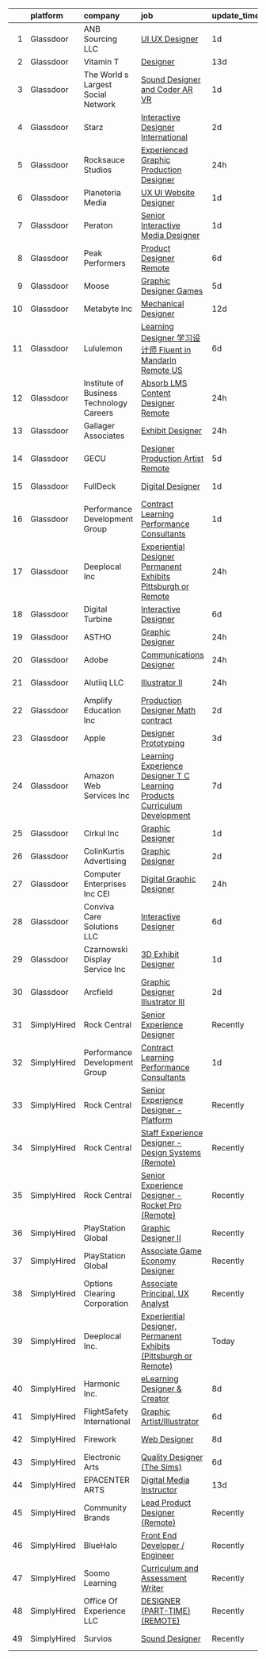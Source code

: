 

|    | platform    | company                                    | job                                                                                                                                                                                                                                                                                                                                                                                                                                                                                                                                                                                                                                                                                                                                                                                                                                                                                                                                                         | update_time   | location                  |
|---:|:------------|:-------------------------------------------|:------------------------------------------------------------------------------------------------------------------------------------------------------------------------------------------------------------------------------------------------------------------------------------------------------------------------------------------------------------------------------------------------------------------------------------------------------------------------------------------------------------------------------------------------------------------------------------------------------------------------------------------------------------------------------------------------------------------------------------------------------------------------------------------------------------------------------------------------------------------------------------------------------------------------------------------------------------|:--------------|:--------------------------|
|  1 | Glassdoor   | ANB Sourcing LLC                           | [UI UX Designer](https://www.glassdoor.com/partner/jobListing.htm?pos=129&ao=1136043&s=58&guid=000001824391de8faaccfacd2bc67441&src=GD_JOB_AD&t=SR&vt=w&ea=1&cs=1_5f4827ed&cb=1658991009801&jobListingId=1008031248836&jrtk=3-0-1g91p3nllk6d6801-1g91p3nm4ihmr800-d57549b19f707fef-)                                                                                                                                                                                                                                                                                                                                                                                                                                                                                                                                                                                                                                                                        | 1d            | Remote                    |
|  2 | Glassdoor   | Vitamin T                                  | [Designer](https://www.glassdoor.com/partner/jobListing.htm?pos=108&ao=1110586&s=58&guid=000001824391de8faaccfacd2bc67441&src=GD_JOB_AD&t=SR&vt=w&cs=1_cb810833&cb=1658991009799&jobListingId=1008006318838&cpc=8795CF9063CD573D&jrtk=3-0-1g91p3nllk6d6801-1g91p3nm4ihmr800-c7d7ca1e7b63493b--6NYlbfkN0DMrcEu7yrtATojKJA7cEzGQ3FdRGWLh0CZQInL4ECGI6k5tN82kdM0OKoro5eXmjo80z3blDf38MxDtG7OIqdO2V2y3F7ikmR8dSt4Ww3HoTqnOf7TOkJOlXrmqtd1BDpsoisAi_Vs_2wtfU5oF2NH8qhILIZuth9zGpa6x0tbKkXU9-Fm8MP5axjihKi-4GhltqWrMeRMMv-wOLgfz3uW4QLx-hPEJJMxhMa9_1rCEZfhhvxhq9oKVICbxD1-hF1GntilUeOOEWHKeEp15IDRTtPJJHfO9UAV3eJyPrc3xAnxBkp8-AZ9zpD3VjfCyFt0OKT5PmTJQLfM9H5yXdeGE5W6E6E8G0MLDN4tuXRRzMb0B-zteRQ2RoxkNUGy2PsPioiwdvEKi76FeA2765hYhLjkSIDHLlSQg8G27-U6I5E1hK21QuFXuZ-KzxKGZjvu6R59TdgFk2cAJeQEWmeC)                                                                                                                                                              | 13d           | Remote                    |
|  3 | Glassdoor   | The World s Largest Social Network         | [Sound Designer and Coder  AR VR ](https://www.glassdoor.com/partner/jobListing.htm?pos=106&ao=1110586&s=58&guid=000001824391de8faaccfacd2bc67441&src=GD_JOB_AD&t=SR&vt=w&ea=1&cs=1_fb283f85&cb=1658991009799&jobListingId=1008031528055&cpc=0FE1F5EA2BC84A01&jrtk=3-0-1g91p3nllk6d6801-1g91p3nm4ihmr800-c5d8ffadb915c32f--6NYlbfkN0DSgjPPcnEdvoK3uuxfISLALE6pB1FR7YSHOr_tSg5_QGIhoz_2VqUepdcKLBLI_zTUk6gDwaoQ9vEVPtJf9rgUyn_I6h_8B4D9wSAIOyt_RJFN8Eflhj9KJJvZQUXNdWxq6wNfnbBFCNlciu9kDebYOONalFTI7aQu-OsppGEyxKi2mf8gCqkItgHuhQ0-hdvmtlfUG9fpnf9gZF4ZkTfwJeJTWYz0wyJG6uwJfbPP6IE8Z1h02ix0W9OoYF3YRhZHIT1inhPyfivdlX5OzS-dSJoBOsWmt0RUEanEj1XjQ4yjAxcX-LQV8teBlceHUq_upxWGvCDrksyWLM-XwXf2-mhZj3SJnDIZmDChRntMjvcEfHXDKtYWPX48uEafNlA76tEcNcrVMgaF7vENNrJ8XtuLpSlTHtjLYYR8tu9YBhOWSB40iPdyysKtGq8xi0n6x_G_9u8-28BfYNcNG8zrZSf0Glm05dK62vH7Ovoo1CPd6yaAVtPiBof_diizl0hTyr5n8WD5PE8xkmyDSBl_dVqQ2A5MSjI20p_zyQqlCumy_d4jiwanKRc80TgqJ_ppXsBstFOfT2RyMwgyww8L) | 1d            | Los Angeles, CA           |
|  4 | Glassdoor   | Starz                                      | [Interactive Designer  International](https://www.glassdoor.com/partner/jobListing.htm?pos=122&ao=1136043&s=58&guid=000001824391de8faaccfacd2bc67441&src=GD_JOB_AD&t=SR&vt=w&cs=1_7e572c24&cb=1658991009800&jobListingId=1008029166488&jrtk=3-0-1g91p3nllk6d6801-1g91p3nm4ihmr800-d31624835f57bf98-)                                                                                                                                                                                                                                                                                                                                                                                                                                                                                                                                                                                                                                                        | 2d            | Santa Monica, CA          |
|  5 | Glassdoor   | Rocksauce Studios                          | [Experienced Graphic   Production Designer](https://www.glassdoor.com/partner/jobListing.htm?pos=104&ao=1110586&s=58&guid=000001824391de8faaccfacd2bc67441&src=GD_JOB_AD&t=SR&vt=w&ea=1&cs=1_3613b639&cb=1658991009798&jobListingId=1008033520463&cpc=280AB1FAEDD8D536&jrtk=3-0-1g91p3nllk6d6801-1g91p3nm4ihmr800-1efa8155e4fb7b2c--6NYlbfkN0DukAwDndutArnS8OT3znlJ-TW2KpK_7rZjO0LfXc6UVBiO-8LSPHd95fxw9EE9dqLQUN4La8Iz2lxiLZTyACaQzmvMgZnLmiiD4ovpuApu50jSRvdiNNOTgCcnHojQFB59xjwSAnCtH0Xb8I7jQuQeA6k0kIon-6YO4_kxONUogjdzD6GeNT9kA1w1QNPpPx6XMzkwhAtnIK3eBaY1vfXGjZRGlATBepVYVBKIUKhHIlIQi_TKYwtrOe2vcxqP_0w_9Djx91lsxddazR6vIvgkBsG_CEhohK2NgGQT33s5p2xBzFofHhGLIKwbto3nPNSFewBghIQ5TPWuIR1qtRa5fn0EO8FDaNWU0ChHhQmgaVwOglfaP9IqlOwUap3UeVfFT3niF2fGjQJnsMc6BvRQwigB2fd9Y8LevMCZNsFdTd3o8OhqecMpF113_lvb9WFIwrXMCZTTL9FBqa-rxMahDmNVzJWarKp08X-2syewDiDie6WfaoqCe7tPnsb6Hxc%3D)                                                                          | 24h           | Remote                    |
|  6 | Glassdoor   | Planeteria Media                           | [UX UI Website Designer](https://www.glassdoor.com/partner/jobListing.htm?pos=105&ao=1110586&s=58&guid=000001824391de8faaccfacd2bc67441&src=GD_JOB_AD&t=SR&vt=w&ea=1&cs=1_eb6d55c2&cb=1658991009798&jobListingId=1008030891047&cpc=7F6F94E2229B3AB5&jrtk=3-0-1g91p3nllk6d6801-1g91p3nm4ihmr800-9928f54ed5626d02--6NYlbfkN0BdDHiSlq2TKVYTvK036ioTcRDjelCKzvFOpLFiF--0iUzYErW7nnYgNAXrtKLT1O6iwDhKy5NPisvzS1L5xsHe2VDXjmZ_c-bPQguUzX2znGFLdNv5zICoFU0LT5sMnsyd7ypt24gNHZwqIdMCnd8Jp7szqHW_XVNwNHyyeEmOVz0LdbSi_BSg0s8t94poOzssqbIlZE-miUpIvGBraHmPnG4oDfiAP9gjWo3zgt-P2eibBJCn-llrYj7wq5DBkZyIPr4WtY5qYWISSaOlmYji-lAg2aYEsFDZ60fyCa1XV0X706x4lPR11m01-UI-Co8_gNibWjP8WoAkxO-xwub_MAk75KPQjqzEzgFBSYovfDOG6wZhj8fR7pu-MxIJ0GkK9XyA4OgcGnmSALlWVXoQiD2Y2TCojIBLX29avVNtVl8oj7ILcFkr131pQYmtJVx2vBR31nYGom87yniXYXmp6GdqjYy9gFu6BwoEXdMofTQ3pLrSdq9rMTA-LEn6L4Y%3D)                                                                                             | 1d            | Remote                    |
|  7 | Glassdoor   | Peraton                                    | [Senior Interactive Media Designer](https://www.glassdoor.com/partner/jobListing.htm?pos=116&ao=1136043&s=58&guid=000001824391de8faaccfacd2bc67441&src=GD_JOB_AD&t=SR&vt=w&cs=1_bb17d7a0&cb=1658991009800&jobListingId=1008030258853&jrtk=3-0-1g91p3nllk6d6801-1g91p3nm4ihmr800-56c2c518e3d07f68-)                                                                                                                                                                                                                                                                                                                                                                                                                                                                                                                                                                                                                                                          | 1d            | McLean, VA                |
|  8 | Glassdoor   | Peak Performers                            | [Product Designer  Remote ](https://www.glassdoor.com/partner/jobListing.htm?pos=111&ao=1110586&s=58&guid=000001824391de8faaccfacd2bc67441&src=GD_JOB_AD&t=SR&vt=w&ea=1&cs=1_645308c3&cb=1658991009799&jobListingId=1008020430278&cpc=AC285F3A3ECA6BB0&jrtk=3-0-1g91p3nllk6d6801-1g91p3nm4ihmr800-5b207fdf8f4dbf6e--6NYlbfkN0AX_4CYIvWFVA435E2RDot9sX-OlR2KTHdLRUP7CmfXrIXs_xUKOR6jRoFT4FW3Lv06ErwGOQwPKf_fH5oxbsGvLRNe5Cnhh1W59CwN4ewH2v1qXojJE6qEVrWzHMrkAiT3wlF4Bm5K0gYi0yogsYqU0fPndZ0P8FKjGKMFz16Io1CORQnQMBV0qm7y6zgzkCUoEmxIF7J3Y_-AIZJCU5sBh630O38iRYuOGDypHF68zOJaao6FI94EIr6mkmcqICd0dHYVtcDxRbud_zfb0adD16XHWpDoi4udVQdH5IoDjhgnOPoWJi365Y0ezEjNQad_RBbyDk7tSV8sbd57onC-3XYVmQ5HI60BoSFfHkmNfqLZXxV7uvSSHipQoFaFnpczumKxPnzw9WZt2VygefD2GW9KxWkjR-j5glgsuLPIT26R2mE1gWsQMQt5rSZMS3beIOaQcQgCoAHN0jpxns8Ri9H7HTehd1NdJovl42ZXMPN2zMqnMa7CEukp08PJcHVMWR6cUOOkCg%3D%3D)                                                                            | 6d            | Remote                    |
|  9 | Glassdoor   | Moose                                      | [Graphic Designer   Games](https://www.glassdoor.com/partner/jobListing.htm?pos=125&ao=1136043&s=58&guid=000001824391de8faaccfacd2bc67441&src=GD_JOB_AD&t=SR&vt=w&cs=1_b7ab29fe&cb=1658991009800&jobListingId=1008023185915&jrtk=3-0-1g91p3nllk6d6801-1g91p3nm4ihmr800-250adcd8ae5e3df9-)                                                                                                                                                                                                                                                                                                                                                                                                                                                                                                                                                                                                                                                                   | 5d            | Los Angeles, CA           |
| 10 | Glassdoor   | Metabyte  Inc                              | [Mechanical Designer](https://www.glassdoor.com/partner/jobListing.htm?pos=110&ao=1110586&s=58&guid=000001824391de8faaccfacd2bc67441&src=GD_JOB_AD&t=SR&vt=w&ea=1&cs=1_276e2405&cb=1658991009799&jobListingId=1008007638651&cpc=FD1C1DA32C38CFA7&jrtk=3-0-1g91p3nllk6d6801-1g91p3nm4ihmr800-3344459a43e47790--6NYlbfkN0AEz8yskhs-WyonU94DxDbjud48u0ikUque2H30VUWXBLQQy225G2gTEuepzS3xvf3GU9n_mWEVf-PQLQp2MEQj91EznH9KLfHS8BKPuOXOACeXUIIRVWCkv7DtaIewQnb1tThdoLpRjBhZIxRxNqTMGty2Z8KVy0BadSmK7YS7lTll_RXgoX1OZWGLifPpQ2ogBq9VQwXndRYgHB6lK7XnG0fsS0arwUkZZ9to80YP8NFfZKQSpgGhjpdiVL7cZ00qDB_RLKQ0rbjTCZux4Zmyph1LZdYp2RrEEQWZ3nG28bib5q9JfQQRm8eGb9RSEMrxo2t5BYvvmGG5DJ8LNHH8oizEt8teJuID9TjbKw7XrX3dl1u9x5in1xVFtZFkOgnjU8y7SMvsPBmOYinfTkChr2ASrOdKtuVz_GNpACLHr6QnhQyRQge6rMHU_ZI84H7wNCCBUiTntt48nWBn1UOr3Tc9GoGjma8GHG1pI0FwjA6TGasSRGTZQnh48QITldo%3D)                                                                                                | 12d           | Westford, MA              |
| 11 | Glassdoor   | Lululemon                                  | [Learning Designer   学习设计师    Fluent in Mandarin  Remote US](https://www.glassdoor.com/partner/jobListing.htm?pos=113&ao=1136043&s=58&guid=000001824391de8faaccfacd2bc67441&src=GD_JOB_AD&t=SR&vt=w&cs=1_0309710c&cb=1658991009799&jobListingId=1008021092462&jrtk=3-0-1g91p3nllk6d6801-1g91p3nm4ihmr800-aed77710dc7f63ca-)                                                                                                                                                                                                                                                                                                                                                                                                                                                                                                                                                                                                                                 | 6d            | California                |
| 12 | Glassdoor   | Institute of Business   Technology Careers | [Absorb LMS Content Designer   Remote](https://www.glassdoor.com/partner/jobListing.htm?pos=101&ao=1110586&s=58&guid=000001824391de8faaccfacd2bc67441&src=GD_JOB_AD&t=SR&vt=w&ea=1&cs=1_18d039cd&cb=1658991009798&jobListingId=1008033656556&cpc=BAB9AA3F436D8911&jrtk=3-0-1g91p3nllk6d6801-1g91p3nm4ihmr800-2e0274904d936d01--6NYlbfkN0CvahHJL5dpwIe5nlYo2UZJB8CTXAEl9vJAxrd3EfdRQZCQxlxyb4iRYH_DOwJFtK4N0uDD0jkZVIxzYukevrlHP1ieNAR1B0ByPojxhBrUrK1djDKmxxepueGH2ZXe-CWLigfThESzsaLfmvvyC94u1i5grhoXfweVd5_LDxyYaWQdJPz1tv_f1KEGrhqZ7Vms2PBdm1I4iCRhgZ9PpBBYpgeShi-rha-DjCaPNL11KiH0rVK0bl9MKdOaUdCjwjAarQtBRYG4pQ4oyEvne6nun6mXeuWFgaRrd9hGrUvGm2bQKOstjj3X-0ICiRP9Dr010_qqBAVHW9g95vEG0ACfxKLB-J_lup0HhmN2ghQ-Kpw_1iD4V1IwAlDcedbmrPCKTdZ0NANHGMeTOj8NXuBkULmWxySw-aQs39qSRq0UzKsbM4r9ftzqhkeIweX9IyASCIKu3yhDHYHkHOSKWRsxVh4ZtkXePu5-PN3LGqFOkFHuixBSbSR8mSRctY7n81UgFB8pxDnlCw%3D%3D)                                                                 | 24h           | Remote                    |
| 13 | Glassdoor   | Gallager   Associates                      | [Exhibit Designer](https://www.glassdoor.com/partner/jobListing.htm?pos=128&ao=1136043&s=58&guid=000001824391de8faaccfacd2bc67441&src=GD_JOB_AD&t=SR&vt=w&cs=1_7b1a482b&cb=1658991009801&jobListingId=1008033393122&jrtk=3-0-1g91p3nllk6d6801-1g91p3nm4ihmr800-eadc219ef05eed6a-)                                                                                                                                                                                                                                                                                                                                                                                                                                                                                                                                                                                                                                                                           | 24h           | Washington, DC            |
| 14 | Glassdoor   | GECU                                       | [Designer Production Artist  Remote ](https://www.glassdoor.com/partner/jobListing.htm?pos=115&ao=1136043&s=58&guid=000001824391de8faaccfacd2bc67441&src=GD_JOB_AD&t=SR&vt=w&cs=1_235c618d&cb=1658991009800&jobListingId=1008024070976&jrtk=3-0-1g91p3nllk6d6801-1g91p3nm4ihmr800-eba3e9fba45cad5b-)                                                                                                                                                                                                                                                                                                                                                                                                                                                                                                                                                                                                                                                        | 5d            | Remote                    |
| 15 | Glassdoor   | FullDeck                                   | [Digital Designer](https://www.glassdoor.com/partner/jobListing.htm?pos=109&ao=1110586&s=58&guid=000001824391de8faaccfacd2bc67441&src=GD_JOB_AD&t=SR&vt=w&ea=1&cs=1_19ce6e21&cb=1658991009799&jobListingId=1008030632375&cpc=155EB9D5185558AF&jrtk=3-0-1g91p3nllk6d6801-1g91p3nm4ihmr800-6dce5e51280718d5--6NYlbfkN0AyLYn6e4nOsln60gailr5YF6DJD2ie_1ebCPdPTsHIrVzbdEm4_QsKTicBcCO4vXTudW2F1MWtMf7WQONAtMkEr87Dv932PGxIeZedeTOcT_fx_PlAw51QrYI5R6x5q981FnCmAk4I1_v3RuRxprQUykf_woOWXgIwxPtNuf1yfAGgJY_S9jnaAIDeDYmy_8kOkmPNtrMURr_rwKQtzWy4VdjTBJdqLrVXknBA0yWvpHtHonuAgRnoUAik5SsN1p7vuKhJy5KXuhijbyKmFaxcJEEUFJgFAY4bm20MT2nW6TD_UsXczeJvWdlDxV_DXnK8fN2oqE96HgLI8Y_uz51DTWtAfPHcqn8m8trSKlVMaApHGgn8RaURg9yj5xn_dt-QpOjSHeCBNgDbIUlzG8zm8Ao_2M7ChcdTqWUwgISYmit0Ha3erznipDbeguKOLxblAIz2uT4tsnpwFfMNrHW2tIMZGn0krbveiIFENVx5VVUpPZuMh207)                                                                                                                 | 1d            | Woodland Hills, CA        |
| 16 | Glassdoor   | Performance Development Group              | [Contract Learning Performance Consultants](https://www.glassdoor.com/partner/jobListing.htm?pos=126&ao=1136043&s=58&guid=000001824391de8faaccfacd2bc67441&src=GD_JOB_AD&t=SR&vt=w&ea=1&cs=1_3e0a32cb&cb=1658991009801&jobListingId=1008030750839&jrtk=3-0-1g91p3nllk6d6801-1g91p3nm4ihmr800-3ff5f14ec9235c90-)                                                                                                                                                                                                                                                                                                                                                                                                                                                                                                                                                                                                                                             | 1d            | Remote                    |
| 17 | Glassdoor   | Deeplocal Inc                              | [Experiential Designer  Permanent Exhibits  Pittsburgh or Remote ](https://www.glassdoor.com/partner/jobListing.htm?pos=120&ao=1136043&s=58&guid=000001824391de8faaccfacd2bc67441&src=GD_JOB_AD&t=SR&vt=w&ea=1&cs=1_449d40a4&cb=1658991009800&jobListingId=1008033823482&jrtk=3-0-1g91p3nllk6d6801-1g91p3nm4ihmr800-8cde065a57679210-)                                                                                                                                                                                                                                                                                                                                                                                                                                                                                                                                                                                                                      | 24h           | Remote                    |
| 18 | Glassdoor   | Digital Turbine                            | [Interactive Designer](https://www.glassdoor.com/partner/jobListing.htm?pos=124&ao=1136043&s=58&guid=000001824391de8faaccfacd2bc67441&src=GD_JOB_AD&t=SR&vt=w&cs=1_2a56f395&cb=1658991009800&jobListingId=1008020277218&jrtk=3-0-1g91p3nllk6d6801-1g91p3nm4ihmr800-22bd9b2f9810b706-)                                                                                                                                                                                                                                                                                                                                                                                                                                                                                                                                                                                                                                                                       | 6d            | Austin, TX                |
| 19 | Glassdoor   | ASTHO                                      | [Graphic Designer](https://www.glassdoor.com/partner/jobListing.htm?pos=123&ao=1136043&s=58&guid=000001824391de8faaccfacd2bc67441&src=GD_JOB_AD&t=SR&vt=w&cs=1_a07c7319&cb=1658991009800&jobListingId=1008034403132&jrtk=3-0-1g91p3nllk6d6801-1g91p3nm4ihmr800-1edd691616857b56-)                                                                                                                                                                                                                                                                                                                                                                                                                                                                                                                                                                                                                                                                           | 24h           | Remote                    |
| 20 | Glassdoor   | Adobe                                      | [Communications Designer](https://www.glassdoor.com/partner/jobListing.htm?pos=119&ao=1136043&s=58&guid=000001824391de8faaccfacd2bc67441&src=GD_JOB_AD&t=SR&vt=w&cs=1_6f489445&cb=1658991009800&jobListingId=1008033844560&jrtk=3-0-1g91p3nllk6d6801-1g91p3nm4ihmr800-fa806f1e12d09c56-)                                                                                                                                                                                                                                                                                                                                                                                                                                                                                                                                                                                                                                                                    | 24h           | New York, NY              |
| 21 | Glassdoor   | Alutiiq  LLC                               | [Illustrator II](https://www.glassdoor.com/partner/jobListing.htm?pos=112&ao=1110586&s=58&guid=000001824391de8faaccfacd2bc67441&src=GD_JOB_AD&t=SR&vt=w&cs=1_66df0554&cb=1658991009799&jobListingId=1008033395949&cpc=A65DF3A704A48F9B&jrtk=3-0-1g91p3nllk6d6801-1g91p3nm4ihmr800-94806e0172692d54--6NYlbfkN0D0ff9e8Lfwlpl5zGbQmpn59AL71QmFd7VKOAnfyjZzp5sdngV8WPgYe0dov1m7Y2k3P8hx7ofWYw_-YOImzzcKtefyhCT70Kg2w7noev7AMNB6qycpxRzFFC6MOZovFXitxf-jah09QzWCKzwBrTolZcmY8TbYF2kUuN0d11nZvj26doIFwLNzqv0sN7-yIQhxEwAE9xFqCLmXHeQzUNf1lMUBwMPBJxlIPCa7cLdfyHlTb-aCaPwbvyNKs4sOGI6lV5iHWk3xE69Uxfg1zgGr6uw7c5VD60CayCq4nZ2YgG-fh04dGxgLn6YiRVQ3KTMJ5K_6Lx9VYnMNwjIYi4mdTA1FbqUoKU2GzQV9xh_3kouO_ux0qT8FOjdclA1shlWBUl5wQ2-qXLxoGWs8uZuzdnnOIwW-OvEZB-L8Mv8HtgVleM0DYkaE6yKT0XLexzecsb4fk5G4pi2ilGVpLjTkDoQjuLRtOs8xA0DamXMkWA%3D%3D)                                                                                                                            | 24h           | Huntsville, AL            |
| 22 | Glassdoor   | Amplify Education  Inc                     | [Production Designer  Math  contract ](https://www.glassdoor.com/partner/jobListing.htm?pos=121&ao=1136043&s=58&guid=000001824391de8faaccfacd2bc67441&src=GD_JOB_AD&t=SR&vt=w&cs=1_b2d5dad4&cb=1658991009800&jobListingId=1008027906901&jrtk=3-0-1g91p3nllk6d6801-1g91p3nm4ihmr800-f861d9f37688ba7e-)                                                                                                                                                                                                                                                                                                                                                                                                                                                                                                                                                                                                                                                       | 2d            | Remote                    |
| 23 | Glassdoor   | Apple                                      | [Designer  Prototyping](https://www.glassdoor.com/partner/jobListing.htm?pos=117&ao=1136043&s=58&guid=000001824391de8faaccfacd2bc67441&src=GD_JOB_AD&t=SR&vt=w&cs=1_fe47099f&cb=1658991009800&jobListingId=1008025033720&jrtk=3-0-1g91p3nllk6d6801-1g91p3nm4ihmr800-373b9c1e03aa4b69-)                                                                                                                                                                                                                                                                                                                                                                                                                                                                                                                                                                                                                                                                      | 3d            | Cupertino, CA             |
| 24 | Glassdoor   | Amazon Web Services  Inc                   | [Learning Experience Designer  T C Learning Products Curriculum Development](https://www.glassdoor.com/partner/jobListing.htm?pos=127&ao=1136043&s=58&guid=000001824391de8faaccfacd2bc67441&src=GD_JOB_AD&t=SR&vt=w&cs=1_063ea737&cb=1658991009801&jobListingId=1008017863498&jrtk=3-0-1g91p3nllk6d6801-1g91p3nm4ihmr800-4d352c5b2fc37cc0-)                                                                                                                                                                                                                                                                                                                                                                                                                                                                                                                                                                                                                 | 7d            | Remote                    |
| 25 | Glassdoor   | Cirkul  Inc                                | [Graphic Designer](https://www.glassdoor.com/partner/jobListing.htm?pos=103&ao=1110586&s=58&guid=000001824391de8faaccfacd2bc67441&src=GD_JOB_AD&t=SR&vt=w&ea=1&cs=1_1403890a&cb=1658991009798&jobListingId=1008030706022&cpc=217C45A42544DB93&jrtk=3-0-1g91p3nllk6d6801-1g91p3nm4ihmr800-88b59fb4c980358d--6NYlbfkN0DMiFM2DFaCxWVgUXAQeV1PT-6RmaTIEUC9UBgdAka0fVNoudSQ7Q9QjY90NfnI-og8anr1gKQ0_IzzaRVpQTqJfO0CkkVwP9LPGF-Fyach_elNXZnGYFd-5a9h5alEnRE8jQ_6wmkZD1buMX2mnVZSsosEB-LDAF1-02RTC3IHJrNm-q2hLDY2-Ve-RlGnh1HDzbVCqtGvD69l7TiDXvk5Pdc5M2swt14knWStPt-c0TbkY2pJMCeyyu1XE5AVbCLux06_pHGgWKI2-GNnXhAax0hY-x7sw0AASwITlMfQxFuDK_RYr26tvZCvLuW_KigyInthm87f8QCxVtWo8o-HHLjl8QtXWb40Pwkj4COVDwJ-uAPdP6zjkUlLUVOA6YBiWOm-CJImjh8-NIp5g3kHbFOzEICPk_gwYqug2Kh5PDZNIi8NPUGDBXWFzfbaWXkQa-uIed3IIK3ipvYeK1E2c-U7HkhhdumrRQHMZkxL9LxBSVkZwvwyV98BzP9z2HQ%3D)                                                                                                   | 1d            | Tampa, FL                 |
| 26 | Glassdoor   | ColinKurtis Advertising                    | [Graphic Designer](https://www.glassdoor.com/partner/jobListing.htm?pos=130&ao=1136043&s=58&guid=000001824391de8faaccfacd2bc67441&src=GD_JOB_AD&t=SR&vt=w&ea=1&cs=1_b16e1c56&cb=1658991009805&jobListingId=1008028372812&jrtk=3-0-1g91p3nllk6d6801-1g91p3nm4ihmr800-8daba68fcf27eec4-)                                                                                                                                                                                                                                                                                                                                                                                                                                                                                                                                                                                                                                                                      | 2d            | Remote                    |
| 27 | Glassdoor   | Computer Enterprises  Inc   CEI            | [Digital Graphic Designer](https://www.glassdoor.com/partner/jobListing.htm?pos=107&ao=1110586&s=58&guid=000001824391de8faaccfacd2bc67441&src=GD_JOB_AD&t=SR&vt=w&ea=1&cs=1_91e38718&cb=1658991009799&jobListingId=1008033494081&cpc=8795CF9063CD573D&jrtk=3-0-1g91p3nllk6d6801-1g91p3nm4ihmr800-eef5c308a0525930--6NYlbfkN0AVVnl_N3xmP3MApcGA3sr6MLnz8P423WWILI1WvbjE8Ry71v-lom9NKs8rBQiPPSfBXsXP4ruOL_4Bzh51mGdPL8EtcNtYwen3F-WWB5hZRw8LE7SX59SVdA0vAO-guUlByeaFznoT_hIg33xLyz80xV6ZQMYnVof7HSBnDC8ckuIU5zc_xqPQPI6UNp3rOi3ycw_XSn7kB2uRrMjzZ13xsh04we42crY6zWYvtrtkPSM818QQuyFzWHLIeBpOuIm-Ur9-OM5gjxtAFQoCsqUqzeCdjcoPBoqBKN6uQltHaUJNBKxmCzbYu_Veul3xymLmevKUy3an4nRD_ppxtI69snb9C92ke_iilrrVN14CbSnwv5oYa9TkCpoxQXN2fDt9kJWZTg61flg4F4ow0bSaH3Nfk0xiAHOq3oVzkjmq-jIdBI4H9XcL0PzVBH1HOTis8vdV2H5u71c-7pjAzi_w9LsaWvaoitluIo8qR41BYuAM4IBPaZrsvo1ZAimUaH27vmjEPJlvokdcWySepzg0)                                                                         | 24h           | Remote                    |
| 28 | Glassdoor   | Conviva Care Solutions  LLC                | [Interactive Designer](https://www.glassdoor.com/partner/jobListing.htm?pos=102&ao=1110586&s=58&guid=000001824391de8faaccfacd2bc67441&src=GD_JOB_AD&t=SR&vt=w&ea=1&cs=1_7845d2bb&cb=1658991009798&jobListingId=1008020446183&cpc=1160948BCBA38B5B&jrtk=3-0-1g91p3nllk6d6801-1g91p3nm4ihmr800-34ff42a6cf93e7af--6NYlbfkN0DTpne61UmFZM4rphN6Z_dPa1xbTMy_srCLEByaiB2DVbhP1pG3_chzlRlHh6a83L5tLEb5xpDPwcqT1RfxfE0VKdLke_IMRSCx-aPK656X1wObMu-TGQL1i37-VQnQyGvQuZ_065ec8Bz1HDpDmf5ecKYdK_TpvkI31fyz4ST_gXmFs5qfnfkwN3YDRD84Gv9Dd_8DhnY3llTyOkZ06hgVTUUo4TjH2OVFl_5f8FSDN2ulc4vQbkcy-LFnApPKSZmnGF9OPpajZGnmpgRoMb9znm47QTT6NJLAecbkq4MjVhtX1dXzbIje3MO5RY5FsOmvmPnWxZ8Mf4pJ01PoTGTXQEK998CaAeQec6ojJJdKGNb23LAAezhl0HRz3t0ILrFz-VQLtaQrNYu6HcE85NOpastWF4HYAAxTSaGBTgn5DE2TdXyykMq2jJe8CM5rKoj5gJ5L6DscAOHCOqyPgMKu9Cbtdn4x1Z9mAVnS0rkiVsC8KHeA9JlSciJkPeamYRKjmgzXZmSPvxlFBRQ7afJc)                                                                             | 6d            | Remote                    |
| 29 | Glassdoor   | Czarnowski Display Service Inc             | [3D Exhibit Designer](https://www.glassdoor.com/partner/jobListing.htm?pos=118&ao=1136043&s=58&guid=000001824391de8faaccfacd2bc67441&src=GD_JOB_AD&t=SR&vt=w&cs=1_6986aac4&cb=1658991009800&jobListingId=1008030695468&jrtk=3-0-1g91p3nllk6d6801-1g91p3nm4ihmr800-f8de876c0966af17-)                                                                                                                                                                                                                                                                                                                                                                                                                                                                                                                                                                                                                                                                        | 1d            | Farmington Hills, MI      |
| 30 | Glassdoor   | Arcfield                                   | [Graphic Designer Illustrator III](https://www.glassdoor.com/partner/jobListing.htm?pos=114&ao=1136043&s=58&guid=000001824391de8faaccfacd2bc67441&src=GD_JOB_AD&t=SR&vt=w&cs=1_36875254&cb=1658991009799&jobListingId=1008028908159&jrtk=3-0-1g91p3nllk6d6801-1g91p3nm4ihmr800-e6f156083d54c798-)                                                                                                                                                                                                                                                                                                                                                                                                                                                                                                                                                                                                                                                           | 2d            | Chantilly, VA             |
| 31 | SimplyHired | Rock Central                               | [Senior Experience Designer](https://www.simplyhired.com/job/UsF5NXTI_IXYhcawUmw3kN32jP06WleBqauCl8-aleTJzozKLE6Thw?q=interactive+designer)                                                                                                                                                                                                                                                                                                                                                                                                                                                                                                                                                                                                                                                                                                                                                                                                                 | Recently      | Detroit, MI               |
| 32 | SimplyHired | Performance Development Group              | [Contract Learning Performance Consultants](https://www.simplyhired.com/job/cQOe5jN-MumT4ShiZZp5twlle4Bs3k1WCPEr7GH9ADGcoiwnfDk3GA?q=interactive+designer)                                                                                                                                                                                                                                                                                                                                                                                                                                                                                                                                                                                                                                                                                                                                                                                                  | 1d            | Remote                    |
| 33 | SimplyHired | Rock Central                               | [Senior Experience Designer - Platform](https://www.simplyhired.com/job/alolWizv0W4qiWg_sx4PQc0K3PlY3ygKtI2QISrytGkJECpv345yYw?q=interactive+designer)                                                                                                                                                                                                                                                                                                                                                                                                                                                                                                                                                                                                                                                                                                                                                                                                      | Recently      | Detroit, MI               |
| 34 | SimplyHired | Rock Central                               | [Staff Experience Designer - Design Systems (Remote)](https://www.simplyhired.com/job/wGe6C28J11MkzfioyR_m9oiPg-qKrUibYOhMeZWgwGUY78Qox31bDA?q=interactive+designer)                                                                                                                                                                                                                                                                                                                                                                                                                                                                                                                                                                                                                                                                                                                                                                                        | Recently      | New York, NY              |
| 35 | SimplyHired | Rock Central                               | [Senior Experience Designer - Rocket Pro (Remote)](https://www.simplyhired.com/job/WFOQFrw2mphynW-NsIpy91iE8xWR5Lm0fNy65Uhq_2M__KiA2xz0ow?q=interactive+designer)                                                                                                                                                                                                                                                                                                                                                                                                                                                                                                                                                                                                                                                                                                                                                                                           | Recently      | Detroit, MI               |
| 36 | SimplyHired | PlayStation Global                         | [Graphic Designer II](https://www.simplyhired.com/job/6iuFEC-Hp5KnDGS0WPeJTu8EEIdmMmE3nN7yVlTpSfpTlbltQvaROQ?q=interactive+designer)                                                                                                                                                                                                                                                                                                                                                                                                                                                                                                                                                                                                                                                                                                                                                                                                                        | Recently      | San Mateo, CA             |
| 37 | SimplyHired | PlayStation Global                         | [Associate Game Economy Designer](https://www.simplyhired.com/job/tlYc3zpAPCxSxwVaOI50XaUl3zKRARnfB1a9jrAtSKfiBwKVG9Kc4g?q=interactive+designer)                                                                                                                                                                                                                                                                                                                                                                                                                                                                                                                                                                                                                                                                                                                                                                                                            | Recently      | San Diego, CA             |
| 38 | SimplyHired | Options Clearing Corporation               | [Associate Principal, UX Analyst](https://www.simplyhired.com/job/NJXAUfSOqzVhwx_M0iXaDIbYwM8ExZPwjgA8IYKXBrDi_WqxwVqsDw?q=interactive+designer)                                                                                                                                                                                                                                                                                                                                                                                                                                                                                                                                                                                                                                                                                                                                                                                                            | Recently      | Chicago, IL               |
| 39 | SimplyHired | Deeplocal Inc.                             | [Experiential Designer, Permanent Exhibits (Pittsburgh or Remote)](https://www.simplyhired.com/job/A1JCgKCfiswE8BwGf-sdK54q-tLZSSnW-nJCA-8I7mAhdY3mnqZkow?q=interactive+designer)                                                                                                                                                                                                                                                                                                                                                                                                                                                                                                                                                                                                                                                                                                                                                                           | Today         | Remote                    |
| 40 | SimplyHired | Harmonic Inc.                              | [eLearning Designer & Creator](https://www.simplyhired.com/job/OXSmOA4Y1XRt-qD26H5fVLH5gnSBj5G_WNW7vi4zVPOmqUiFeCmQkQ?q=interactive+designer)                                                                                                                                                                                                                                                                                                                                                                                                                                                                                                                                                                                                                                                                                                                                                                                                               | 8d            | San Jose, CA +6 locations |
| 41 | SimplyHired | FlightSafety International                 | [Graphic Artist/Illustrator](https://www.simplyhired.com/job/Z7GlaQaYtJ6Cbc5iZxP53YwYcW8dBQGYytHXGYQ9SbKDrvPmsGRGHg?q=interactive+designer)                                                                                                                                                                                                                                                                                                                                                                                                                                                                                                                                                                                                                                                                                                                                                                                                                 | 6d            | Alabama +2 locations      |
| 42 | SimplyHired | Firework                                   | [Web Designer](https://www.simplyhired.com/job/Wa9x9ukZunWVABiCtP6BB8UX5ZvIt8FfSAyf-e4SimY1PeUQ7DLO_g?q=interactive+designer)                                                                                                                                                                                                                                                                                                                                                                                                                                                                                                                                                                                                                                                                                                                                                                                                                               | 8d            | San Mateo, CA             |
| 43 | SimplyHired | Electronic Arts                            | [Quality Designer (The Sims)](https://www.simplyhired.com/job/s6t8EIs1TDpPqwnl7xmx4IOXNID_blZNiYwtMshbLSvxrpzKzJxKBg?q=interactive+designer)                                                                                                                                                                                                                                                                                                                                                                                                                                                                                                                                                                                                                                                                                                                                                                                                                | 6d            | Redwood City, CA          |
| 44 | SimplyHired | EPACENTER ARTS                             | [Digital Media Instructor](https://www.simplyhired.com/job/ePWhUCVxNOsTwS4UT5QSgIs1IS3Ytejj0XuwzKD8vhcY-w-uOF7OPw?q=interactive+designer)                                                                                                                                                                                                                                                                                                                                                                                                                                                                                                                                                                                                                                                                                                                                                                                                                   | 13d           | East Palo Alto, CA        |
| 45 | SimplyHired | Community Brands                           | [Lead Product Designer (Remote)](https://www.simplyhired.com/job/9eiAZn3dEWJfk-tGmz8jN8A9zgsEC5L7lC4octilkWwbfYEELHQLSQ?q=interactive+designer)                                                                                                                                                                                                                                                                                                                                                                                                                                                                                                                                                                                                                                                                                                                                                                                                             | Recently      | Remote                    |
| 46 | SimplyHired | BlueHalo                                   | [Front End Developer / Engineer](https://www.simplyhired.com/job/6shMz_NLcFnWrVbIgIM6VRNYKDSmTGcu76aDG98OzK3Hu6faHknmOg?q=interactive+designer)                                                                                                                                                                                                                                                                                                                                                                                                                                                                                                                                                                                                                                                                                                                                                                                                             | Recently      | Rockville, MD             |
| 47 | SimplyHired | Soomo Learning                             | [Curriculum and Assessment Writer](https://www.simplyhired.com/job/DQpP0x-LQktauFNb-cE3DHmQV0pkSj6iBZUdHX4xvhFc-YD7o7_XHQ?q=interactive+designer)                                                                                                                                                                                                                                                                                                                                                                                                                                                                                                                                                                                                                                                                                                                                                                                                           | Recently      | Remote                    |
| 48 | SimplyHired | Office Of Experience LLC                   | [DESIGNER (PART-TIME) (REMOTE)](https://www.simplyhired.com/job/yUtNm7aP5k7lf3a27Q4KIbyvuM9A7WQE2tgKPjPrP4xRwKfFS33ECw?q=interactive+designer)                                                                                                                                                                                                                                                                                                                                                                                                                                                                                                                                                                                                                                                                                                                                                                                                              | Recently      | Chicago, IL               |
| 49 | SimplyHired | Survios                                    | [Sound Designer](https://www.simplyhired.com/job/GGf4JbShEJmtxragh-HP0RYhs5WpCO9pZtgQyta_p4JFm7cmj-H-Zw?q=interactive+designer)                                                                                                                                                                                                                                                                                                                                                                                                                                                                                                                                                                                                                                                                                                                                                                                                                             | Recently      | Marina del Rey, CA        |